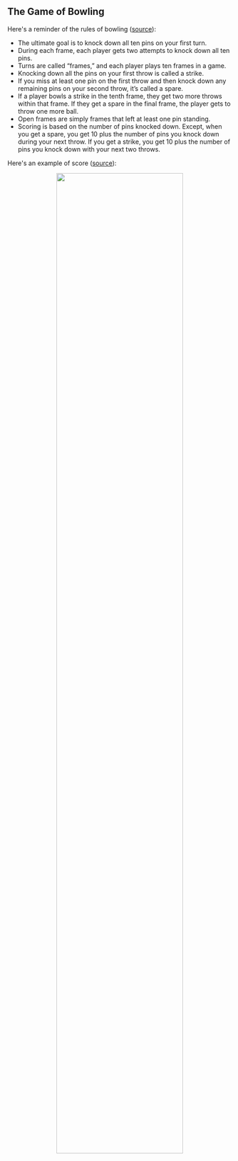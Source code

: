 ## The Game of Bowling

Here's a reminder of the rules of bowling ([source](https://bowlingforbeginners.com/bowling-rules/)):

- The ultimate goal is to knock down all ten pins on your first turn.
- During each frame, each player gets two attempts to knock down all ten pins.
- Turns are called “frames,” and each player plays ten frames in a game.
- Knocking down all the pins on your first throw is called a strike.
- If you miss at least one pin on the first throw and then knock down any remaining pins on your second throw, it’s called a spare.
- If a player bowls a strike in the tenth frame, they get two more throws within that frame. If they get a spare in the final frame, the player gets to throw one more ball.
- Open frames are simply frames that left at least one pin standing.
- Scoring is based on the number of pins knocked down. Except, when you get a spare, you get 10 plus the number of pins you knock down during your next throw. If you get a strike, you get 10 plus the number of pins you knock down with your next two throws.

Here's an example of score ([source](https://en.wikipedia.org/wiki/Ten-pin_bowling)):


<p align="center"> <img src="/scoring-example.jpg" width="75%" /> </p>
